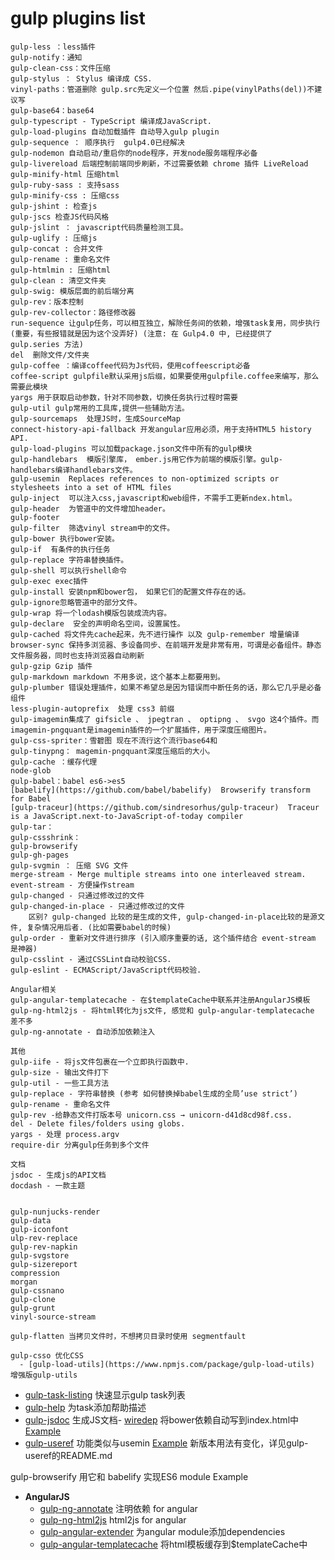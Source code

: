 
# gulp plugins list

    gulp-less ：less插件
    gulp-notify：通知
    gulp-clean-css：文件压缩
    gulp-stylus ： Stylus 编译成 CSS.
    vinyl-paths：管道删除 gulp.src先定义一个位置 然后.pipe(vinylPaths(del))不建议写
    gulp-base64：base64
    gulp-typescript - TypeScript 编译成JavaScript.
    gulp-load-plugins 自动加载插件 自动导入gulp plugin
    gulp-sequence ： 顺序执行  gulp4.0已经解决
    gulp-nodemon 自动启动/重启你的node程序，开发node服务端程序必备
    gulp-livereload 后端控制前端同步刷新，不过需要依赖 chrome 插件 LiveReload
    gulp-minify-html 压缩html
    gulp-ruby-sass : 支持sass 
    gulp-minify-css : 压缩css 
    gulp-jshint : 检查js
    gulp-jscs 检查JS代码风格 
    gulp-jslint ： javascript代码质量检测工具。
    gulp-uglify : 压缩js 
    gulp-concat : 合并文件 
    gulp-rename : 重命名文件 
    gulp-htmlmin : 压缩html 
    gulp-clean : 清空文件夹
    gulp-swig: 模版层面的前后端分离
    gulp-rev：版本控制
    gulp-rev-collector：路径修改器
    run-sequence 让gulp任务，可以相互独立，解除任务间的依赖，增强task复用，同步执行 (重要，有些报错就是因为这个没弄好) (注意: 在 Gulp4.0 中, 已经提供了 gulp.series 方法)
    del  删除文件/文件夹
    gulp-coffee ：编译coffee代码为Js代码，使用coffeescript必备
    coffee-script gulpfile默认采用js后缀，如果要使用gulpfile.coffee来编写，那么需要此模块
    yargs 用于获取启动参数，针对不同参数，切换任务执行过程时需要
    gulp-util gulp常用的工具库,提供一些辅助方法。
    gulp-sourcemaps  处理JS时，生成SourceMap
    connect-history-api-fallback 开发angular应用必须，用于支持HTML5 history API.
    gulp-load-plugins 可以加载package.json文件中所有的gulp模块
    gulp-handlebars  模版引擎库， ember.js用它作为前端的模版引擎。gulp-handlebars编译handlebars文件。
    gulp-usemin  Replaces references to non-optimized scripts or stylesheets into a set of HTML files
    gulp-inject  可以注入css,javascript和web组件，不需手工更新ndex.html。
    gulp-header  为管道中的文件增加header。
    gulp-footer
    gulp-filter  筛选vinyl stream中的文件。
    gulp-bower 执行bower安装。
    gulp-if  有条件的执行任务
    gulp-replace 字符串替换插件。
    gulp-shell 可以执行shell命令
    gulp-exec exec插件
    gulp-install 安装npm和bower包， 如果它们的配置文件存在的话。
    gulp-ignore忽略管道中的部分文件。
    gulp-wrap 将一个lodash模版包装成流内容。
    gulp-declare  安全的声明命名空间，设置属性。
    gulp-cached 将文件先cache起来，先不进行操作 以及 gulp-remember 增量编译
    browser-sync 保持多浏览器、多设备同步、在前端开发是非常有用，可谓是必备组件。静态文件服务器，同时也支持浏览器自动刷新
    gulp-gzip Gzip 插件
    gulp-markdown markdown 不用多说，这个基本上都要用到。
    gulp-plumber 错误处理插件，如果不希望总是因为错误而中断任务的话，那么它几乎是必备组件
    less-plugin-autoprefix  处理 css3 前缀
    gulp-imagemin集成了 gifsicle 、 jpegtran 、 optipng 、 svgo 这4个插件。而imagemin-pngquant是imagemin插件的一个扩展插件，用于深度压缩图片。
    gulp-css-spriter：雪碧图 现在不流行这个流行base64和
    gulp-tinypng： magemin-pngquant深度压缩后的大小。
    gulp-cache ：缓存代理
    node-glob
    gulp-babel：babel es6->es5
    [babelify](https://github.com/babel/babelify)  Browserify transform for Babel
    [gulp-traceur](https://github.com/sindresorhus/gulp-traceur)  Traceur is a JavaScript.next-to-JavaScript-of-today compiler 
    gulp-tar：
    gulp-cssshrink：
    gulp-browserify
    gulp-gh-pages
    gulp-svgmin ： 压缩 SVG 文件
    merge-stream - Merge multiple streams into one interleaved stream.
    event-stream - 方便操作stream
    gulp-changed - 只通过修改过的文件
    gulp-changed-in-place - 只通过修改过的文件 
        区别? gulp-changed 比较的是生成的文件, gulp-changed-in-place比较的是源文件, 复杂情况用后者. (比如需要babel的时候)
    gulp-order - 重新对文件进行排序 (引入顺序重要的话, 这个插件结合 event-stream 是神器)
    gulp-csslint - 通过CSSLint自动校验CSS.
    gulp-eslint - ECMAScript/JavaScript代码校验.

    Angular相关
    gulp-angular-templatecache - 在$templateCache中联系并注册AngularJS模板
    gulp-ng-html2js - 将html转化为js文件, 感觉和 gulp-angular-templatecache 差不多
    gulp-ng-annotate - 自动添加依赖注入

    其他
    gulp-iife - 将js文件包裹在一个立即执行函数中.
    gulp-size - 输出文件打下
    gulp-util - 一些工具方法
    gulp-replace - 字符串替换 (参考 如何替换掉babel生成的全局’use strict’)
    gulp-rename - 重命名文件
    gulp-rev -给静态文件打版本号 unicorn.css → unicorn-d41d8cd98f.css.
    del - Delete files/folders using globs.
    yargs - 处理 process.argv
    require-dir 分离gulp任务到多个文件

    文档
    jsdoc - 生成js的API文档
    docdash - 一款主题


    gulp-nunjucks-render
    gulp-data
    gulp-iconfont
    ulp-rev-replace
    gulp-rev-napkin
    gulp-svgstore
    gulp-sizereport
    compression
    morgan
    gulp-cssnano
    gulp-clone
    gulp-grunt
    vinyl-source-stream

    gulp-flatten 当拷贝文件时，不想拷贝目录时使用 segmentfault

    gulp-csso 优化CSS
      - [gulp-load-utils](https://www.npmjs.com/package/gulp-load-utils) 增强版gulp-utils
  - [gulp-task-listing](https://github.com/OverZealous/gulp-task-listing) 快速显示gulp task列表
  - [gulp-help](https://github.com/chmontgomery/gulp-help) 为task添加帮助描述
  - [gulp-jsdoc](https://github.com/jsBoot/gulp-jsdoc) 生成JS文档- [wiredep](https://github.com/taptapship/wiredep) 将bower依赖自动写到index.html中 [Example](https://github.com/hjzheng/CUF_meeting_knowledge_share/tree/master/2015-8-17/bower-dependence-inject)
  - [gulp-useref](https://github.com/jonkemp/gulp-useref) 功能类似与usemin [Example](https://github.com/hjzheng/CUF_meeting_knowledge_share/tree/master/2015-8-17/bower-dependence-inject) 新版本用法有变化，详见gulp-useref的README.md



gulp-browserify 用它和 babelify 实现ES6 module Example

- **AngularJS**
  - [gulp-ng-annotate](https://github.com/Kagami/gulp-ng-annotate) 注明依赖 for angular
  - [gulp-ng-html2js](https://github.com/marklagendijk/gulp-ng-html2js) html2js for angular
  - [gulp-angular-extender](https://libraries.io/npm/gulp-angular-extender) 为angular module添加dependencies
  - [gulp-angular-templatecache](https://github.com/miickel/gulp-angular-templatecache) 将html模板缓存到$templateCache中





